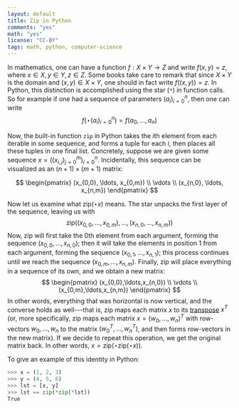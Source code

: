 ```yaml
---
layout: default
title: Zip in Python
comments: "yes"
math: "yes"
license: "CC-BY"
tags: math, python, computer-science
---
```


In mathematics, one can have a function $f: X \times Y\to Z$ and write
$f(x,y) = z$, where $x\in X, y\in Y, z\in Z$. Some books take care to
remark that since $X \times Y$ is the domain and $(x,y)\in X\times Y$, one
should in fact write $f((x,y))=z$. In Python, this distinction is
accomplished using the star (`*`) in function calls.  So for example if
one had a sequence of parameters $(a_i)_{i=0}^n$, then one can write
$$
f(\star(a_i)_{i=0}^n) = f(a_{0}, \ldots, a_n)
$$

Now, the built-in function `zip` in Python takes the $i$th element from
each iterable in some sequence, and forms a tuple for each $i$, then
places all these tuples in one final list.  Concretely, suppose we are
given some sequence $x = ((x_{i,j})_{j={0}}^m)_{i={0}}^n$. Incidentally,
this sequence can be visualized as an $(n+1)\times (m+1)$ matrix:

$$
    \begin{pmatrix}
        (x_{0,0}, \ldots, x_{0,m}) \\
        \vdots \\
        (x_{n,0}, \ldots, x_{n,m})
    \end{pmatrix}
$$

Now let us examine what $\mathrm{zip}(\star x)$ means.  The star unpacks
the first layer of the sequence, leaving us with
$$
\mathrm{zip}((x_{0,0}, \ldots, x_{0,m}), \ldots, (x_{n,0}, \ldots,
x_{n,m}))
$$
Now, $\mathrm{zip}$ will first take the $0$th element from each
argument, forming the sequence $(x_{0,0},\ldots,x_{n,0})$; then it will
take the elements in position $1$ from each argument, forming the
sequence $(x_{0,1}, \ldots, x_{n,1})$; this process continues until we
reach the sequence $(x_{0,m},\ldots,x_{n,m})$.  Finally, $\mathrm{zip}$
will place everything in a sequence of its own, and we obtain a new
matrix:
$$
    \begin{pmatrix}
        (x_{0,0},\ldots,x_{n,0}) \\
        \vdots \\
        (x_{0,m},\ldots,x_{n,m})
    \end{pmatrix}
$$
In other words, everything that was horizontal is now vertical, and the
converse holds as well---that is, $\mathrm{zip}$ maps each matrix $x$ to
its [transpose] $x^T$ (or, more specifically, $\mathrm{zip}$ maps each
matrix $x = (w_0, \ldots, w_n)^T$ with row-vectors $w_0, \ldots, w_n$ to
the matrix $(w_0^T, \ldots, w_n^T)$, and then forms row-vectors in the
new matrix). If we decide to repeat this operation, we get the original
matrix back.  In other words, $x = \mathrm{zip}(\star\mathrm{zip}(\star
x))$.

[transpose]: https://en.wikipedia.org/wiki/Transpose

To give an example of this identity in Python:

``` python
>>> x = (1, 2, 3)
>>> y = (4, 5, 6)
>>> lst = [x, y]
>>> lst == zip(*zip(*lst))
True
```
